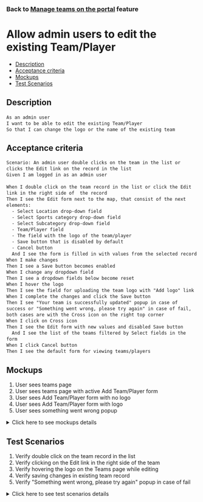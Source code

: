 ### Back to [Manage teams on the portal](/../../) feature

# Allow admin users to edit the existing Team/Player

- [Description](#description)
- [Acceptance criteria](#acceptance-criteria)
- [Mockups](#mockups)
- [Test Scenarios](#test-scenarios)

## Description

    As an admin user
    I want to be able to edit the existing Team/Player
    So that I can change the logo or the name of the existing team

## Acceptance criteria

    Scenario: An admin user double clicks on the team in the list or clicks the Edit link on the record in the list
    Given I am logged in as an admin user

    When I double click on the team record in the list or click the Edit link in the right side of  the record
    Then I see the Edit form next to the map, that consist of the next elements:
      - Select Location drop-down field
      - Select Sports category drop-down field
      - Select Subcategory drop-down field
      - Team/Player field
      - The field with the logo of the team/player
      - Save button that is disabled by default
      - Cancel button
      And I see the form is filled in with values from the selected record
    When I make changes
    Then I see a Save button becomes enabled
    When I change any dropdown field
    Then I see a dropdown fields below become reset
    When I hover the logo
    Then I see the field for uploading the team logo with "Add logo" link
    When I complete the changes and click the Save button
    Then I see "Your team is successfully updated" popup in case of success or "Something went wrong, please try again" in case of fail, both cases are with the Cross icon on the right top corner
    When I click on Cross icon
    Then I see the Edit form with new values and disabled Save button
      And I see the list of the teams filtered by Select fields in the form
    When I click Cancel button
    Then I see the default form for viewing teams/players

## Mockups

1. User sees teams page
2. User sees teams page with active Add Team/Player form
3. User sees Add Team/Player form with no logo
4. User sees Add Team/Player form with logo
5. User sees something went wrong popup

<details>
  <summary>Click here to see mockups details</summary>

**1. User sees teams page:**

![Teams page Screen](/products/sport_news_portal/web_application_features/manage_the_teams/images/teams_page.png)

**2. User sees teams page with active Add Team/Player form:**

![Add Team/Player Active form Screen](/products/sport_news_portal/web_application_features/manage_the_teams/images/teams_page_with_active_save_cancel.png)

**3. User sees Add Team/Player form with no logo:**

![Add Team/Player form with no logo Screen](/products/sport_news_portal/web_application_features/manage_the_teams/images/add_team_player_no_logo.png)

**4. User sees Add Team/Player form with logo:**

![Add Team/Player form with logo Screen](/products/sport_news_portal/web_application_features/manage_the_teams/images/add_team_player_with_logo.png)

**5. User sees something went wrong popup:**

![Something went wrong popup](/products/sport_news_portal/web_application_features/manage_the_teams/images/something_went_wrong_popup.png)

</details>

## Test Scenarios

1. Verify double click on the team record in the list
2. Verify clicking on the Edit link in the right side of the team
3. Verify hovering the logo on the Teams page while editing
4. Verify saving changes in existing team record
5. Verify "Something went wrong, please try again" popup in case of fail

<details>
  <summary>Click here to see test scenarios details</summary>

### **#1. Verify double click on the team record in the list**

|#|Steps|Expected Result
------|-------|----------
|1|Go to sport news site|
|2|Log in your admin account|
|3|Click on Teams icon on the left sidebar|Admin user is navigated to teams page
|4|Double click on the team record in the list|The Edit form next to the map appears, that consist of the next elements:<br>- Select Location drop-down field<br>- Select Sports category drop-down field<br>- Select Subcategory drop-down field<br>- Team/Player field<br>- The field with the logo of the team/player<br>- Save button that is disabled by default<br>- Cancel button

### **#2. Verify clicking on the Edit link in the right side of the team**

|#|Steps|Expected Result
------|-------|----------
|1|Go to sport news site|
|2|Log in your admin account|
|3|Click on Teams icon on the left sidebar|Admin user is navigated to teams page
|4|Click on the Edit link in the right side of the team record|The Edit form next to the map appears, that consist of the next elements:<br>- Select Location drop-down field<br>- Select Sports category drop-down field<br>- Select Subcategory drop-down field<br>- Team/Player field<br>- The field with the logo of the team/player<br>- Save button that is disabled by default<br>- Cancel button

### **#3. Verify hovering the logo on the Teams page while editing**

|#|Steps|Expected Result
------|-------|----------
|1|Go to sport news site|
|2|Log in your admin account|
|3|Click on Teams icon on the left sidebar|Admin user is navigated to teams page
|4|Click on the Edit link in the right side of the team record|The Edit form next to the map appears and the logo is shown
|5|Hover over the logo|The field for uploading the team logo with "Add logo" link appears

### **#4. Verify saving changes in existing team record**

|#|Steps|Expected Result
------|-------|----------
|1|Go to sport news site|
|2|Log in your admin account|
|3|Click on Teams icon on the left sidebar|Admin user is navigated to teams page
|4|Click on the Edit link in the right side of the team record|The Edit form next to the map appears and the logo is shown
|5|Make some changes|Save button becomes enabled
|6|Click on Save button|"Your team is successfully updated" popup appears
|7|Click cross button on the popup|The Edit form with new values is shown and Save button is disabled

### **#5. Verify "Something went wrong, please try again" popup in case of fail**

|#|Steps|Expected Result
------|-------|----------
|1|Go to sport news site|
|2|Log in your admin account|
|3|Click on Teams icon on the left sidebar|Admin user is navigated to teams page
|4|Click on the Edit link in the right side of the team record|The Edit form next to the map appears and the logo is shown
|5|Make some changes|Save button becomes enabled
|6|Click on Save button and try to imitate some network connection lose for few seconds and stabilize it again|"Something went wrong, please try again" popup appears

</details>
